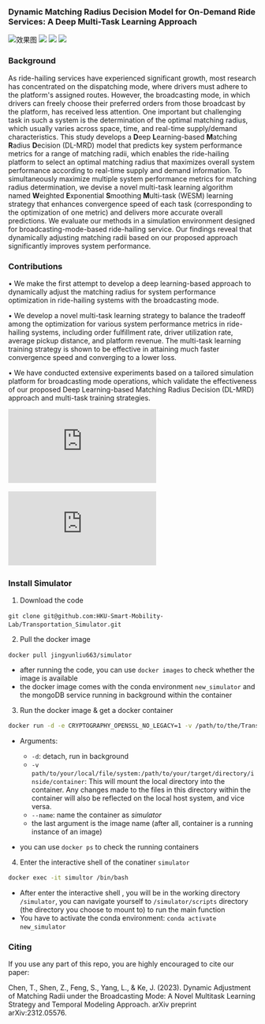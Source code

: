 ### Dynamic Matching Radius Decision Model for On-Demand Ride Services: A Deep Multi-Task Learning Approach

![效果图](https://img.shields.io/static/v1?label=build&message=passing&color=green) ![](https://img.shields.io/static/v1?label=python&message=3&color=blue) ![](https://img.shields.io/static/v1?label=release&message=2.0&color=green) ![](https://img.shields.io/static/v1?label=license&message=MIT&color=blue)

### Background

As ride-hailing services have experienced significant growth, most research has concentrated on the dispatching mode, where drivers must adhere to the platform's assigned routes. However, the broadcasting mode, in which drivers can freely choose their preferred orders from those broadcast by the platform, has received less attention. One important but challenging task in such a system is the determination of the optimal matching radius, which usually varies across space, time, and real-time supply/demand characteristics. This study develops a **D**eep **L**earning-based **M**atching **R**adius **D**ecision (DL-MRD) model that predicts key system performance metrics for a range of matching radii, which enables the ride-hailing platform to select an optimal matching radius that maximizes overall system performance according to real-time supply and demand information. To simultaneously maximize multiple system performance metrics for matching radius determination, we devise a novel multi-task learning algorithm named **W**eighted **E**xponential **S**moothing **M**ulti-task (WESM) learning strategy that enhances convergence speed of each task (corresponding to the optimization of one metric) and delivers more accurate overall predictions. We evaluate our methods in a simulation environment designed for broadcasting-mode-based ride-hailing service. Our findings reveal that dynamically adjusting matching radii based on our proposed approach significantly improves system performance.



### Contributions

• We make the first attempt to develop a deep learning-based approach to dynamically adjust the matching radius for system performance optimization in ride-hailing systems with the broadcasting mode.

• We develop a novel multi-task learning strategy to balance the tradeoff among the optimization for various system performance metrics in ride-hailing systems, including order fulfillment rate, driver utilization rate, average pickup distance, and platform revenue. The multi-task learning training strategy is shown to be effective in attaining much faster convergence speed and converging to a lower loss. 

• We have conducted extensive experiments based on a tailored simulation platform for broadcasting mode operations, which validate the effectiveness of our proposed Deep Learning-based Matching Radius Decision (DL-MRD) approach and multi-task training strategies.

![matching mechanism](https://github.com/HKU-Smart-Mobility-Lab/DL-MRD-Broadcasting/blob/main/order-matching.pdf "The upper diagram demonstrates the dispatching mode, where a platform assigns a specific order to a driver who must accept it. The lower diagram depicts the broadcasting mode, where orders are sent out to all drivers, allowing them to select their preferred orders.")

![model](https://github.com/HKU-Smart-Mobility-Lab/DL-MRD-Broadcasting/blob/main/model.pdf "The structure of DL-MRD model")


### Install Simulator

1. Download the code

  `git clone git@github.com:HKU-Smart-Mobility-Lab/Transportation_Simulator.git`

2. Pull the docker image

  `docker pull jingyunliu663/simulator`

- after running the code, you can use `docker images` to check whether the image is available
- the docker image comes with the conda environment `new_simulator` and the mongoDB service running in background within the container

3. Run the docker image & get a docker container
```bash
docker run -d -e CRYPTOGRAPHY_OPENSSL_NO_LEGACY=1 -v /path/to/the/Transportation_Simulator:/simulator/scripts --name simulator jingyunliu663/simulator
```
- Arguments:
  - `-d`: detach, run in background
  - `-v path/to/your/local/file/system:/path/to/your/target/directory/inside/container`: This will mount the local directory into the container. Any changes made to the files in this directory within the container will also be reflected on the local host system, and vice versa.
  - `--name`: name the container as *simulator*
  - the last argument is the image name (after all, container is a running instance of an image)

- you can use `docker ps` to check the running containers

4. Enter the interactive shell of the conatiner `simulator`
```bash
docker exec -it simultor /bin/bash
```

- After enter the interactive shell , you will be in the working directory `/simulator`, you can navigate yourself to  `/simulator/scripts` directory (the directory you choose to mount to) to run the main function
- You have to activate the conda environment: `conda activate new_simulator` 






###  Citing

If you use any part of this repo, you are highly encouraged to cite our paper:

Chen, T., Shen, Z., Feng, S., Yang, L., & Ke, J. (2023). Dynamic Adjustment of Matching Radii under the Broadcasting Mode: A Novel Multitask Learning Strategy and Temporal Modeling Approach. arXiv preprint arXiv:2312.05576.





##### 
